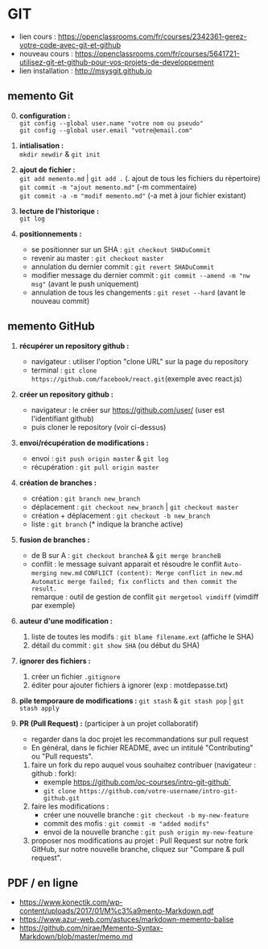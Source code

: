 # GIT

* lien cours : https://openclassrooms.com/fr/courses/2342361-gerez-votre-code-avec-git-et-github
* nouveau cours : https://openclassrooms.com/fr/courses/5641721-utilisez-git-et-github-pour-vos-projets-de-developpement
* lien installation : http://msysgit.github.io

## memento Git
0. **configuration :**  
    `git config --global user.name "votre nom ou pseudo"`  
    `git config --global user.email "votre@email.com"`

1. **intialisation :**  
    `mkdir newdir` & `git init`

2. **ajout de fichier :**  
    `git add memento.md` | `git add .` (. ajout de tous les fichiers du répertoire)  
    `git commit -m "ajout memento.md"` (-m commentaire)  
    `git commit -a -m "modif memento.md"` (-a met à jour fichier existant)

3. **lecture de l'historique :**  
    `git log `

4. **positionnements :**  
    * se positionner sur un SHA : `git checkout SHADuCommit`  
    * revenir au master : `git checkout master`  
    * annulation du dernier commit : `git revert SHADuCommit`  
    * modifier message du dernier commit : `git commit --amend -m "nw msg"` (avant le push uniquement)  
    * annulation de tous les changements : `git reset --hard‌` (avant le nouveau commit)

## memento GitHub

1. **récupérer un repository github :**    
    * navigateur : utiliser l'option "clone URL" sur la page du repository  
    * terminal : `git clone https://github.com/facebook/react.git`(exemple avec react.js)

2.  **créer un repository github :**  
    * navigateur : le créer sur https://github.com/user/ (user est l'identifiant github)  
    * puis cloner le repository (voir ci-dessus)

3. **envoi/récupération de modifications :**   
    * envoi : `git push origin master` & `git log`  
    * récupération : `git pull origin master`

4. **création de branches :**   
    * création : `git branch new_branch`  
    * déplacement : `git checkout new_branch` | `git checkout master`
    * création + déplacement : `git checkout -b new_branch`
    * liste : `git branch` (* indique la branche active)

5. **fusion de branches :**  
    * de B sur A : `git checkout brancheA` & `git merge brancheB`  
    * conflit : le message suivant apparait et résoudre le conflit
        `Auto-merging new.md`
        `CONFLICT (content): Merge conflict in new.md`
        `Automatic merge failed; fix conflicts and then commit the result.`  
        remarque : outil de gestion de conflit `git mergetool vimdiff` (vimdiff par exemple)

6. **auteur d'une modification :**   
    1. liste de toutes les modifs : `git blame filename.ext`  (affiche le SHA)
    2. détail du commit : `git show SHA` (ou début du SHA)


7. **ignorer des fichiers :**   
    1. créer un fichier `.gitignore`
    2. éditer pour ajouter fichiers à ignorer (exp : motdepasse.txt)


8. **pile temporaure de modifications :**  `git stash` & `git stash pop` | `git stash apply`  
9. **PR (Pull Request) :** (participer à un projet collaboratif)
    * regarder dans la doc projet les recommandations sur pull request
    * En général, dans le fichier README, avec un intitulé "Contributing" ou "Pull requests".
    1. faire un fork du repo auquel vous souhaitez contribuer (navigateur : github : fork):  
        - exemple https://github.com/oc-courses/intro-git-github`
        - `git clone https://github.com/votre-username/intro-git-github.git`
    2. faire les modifications :  
        - créer une nouvelle branche : `git checkout -b my-new-feature`  
        - commit des mofis : `git commit -m "added modifs"`
        - envoi de la nouvelle branche : `git push origin my-new-feature`
    3. proposer nos modifications au projet :  Pull Request
        sur notre fork GitHub, sur notre nouvelle branche, cliquez sur "Compare & pull request".



## PDF / en ligne
+ https://www.konectik.com/wp-content/uploads/2017/01/M%c3%a9mento-Markdown.pdf
+ https://www.azur-web.com/astuces/markdown-memento-balise
+ https://github.com/nirae/Memento-Syntax-Markdown/blob/master/memo.md
